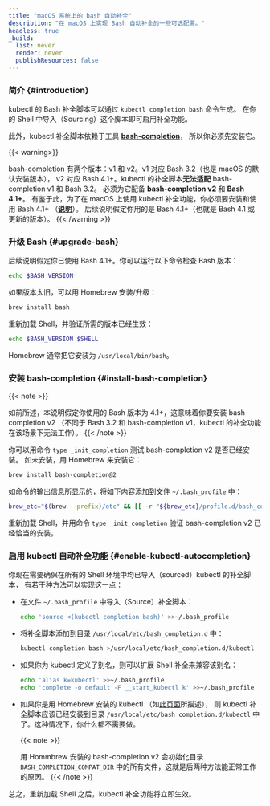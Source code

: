 ```yaml
---
title: "macOS 系统上的 bash 自动补全"
description: "在 macOS 上实现 Bash 自动补全的一些可选配置。"
headless: true
_build:
  list: never
  render: never
  publishResources: false
---
```

<!-- 
title: "bash auto-completion on macOS"
description: "Some optional configuration for bash auto-completion on macOS."
headless: true
_build:
  list: never
  render: never
  publishResources: false
-->

<!-- 
### Introduction
-->
### 简介 {#introduction}

<!-- 
The kubectl completion script for Bash can be generated with `kubectl completion bash`.
Sourcing this script in your shell enables kubectl completion.

However, the kubectl completion script depends on
[**bash-completion**](https://github.com/scop/bash-completion) which you thus have to previously install.
-->
kubectl 的 Bash 补全脚本可以通过 `kubectl completion bash` 命令生成。
在你的 Shell 中导入（Sourcing）这个脚本即可启用补全功能。

此外，kubectl 补全脚本依赖于工具 [**bash-completion**](https://github.com/scop/bash-completion)，
所以你必须先安装它。

{{< warning>}}
<!-- 
There are two versions of bash-completion, v1 and v2. V1 is for Bash 3.2
(which is the default on macOS), and v2 is for Bash 4.1+. The kubectl completion
script **doesn't work** correctly with bash-completion v1 and Bash 3.2.
It requires **bash-completion v2** and **Bash 4.1+**. Thus, to be able to
correctly use kubectl completion on macOS, you have to install and use
Bash 4.1+ ([*instructions*](https://itnext.io/upgrading-bash-on-macos-7138bd1066ba)).
The following instructions assume that you use Bash 4.1+
(that is, any Bash version of 4.1 or newer).
-->
bash-completion 有两个版本：v1 和 v2。v1 对应 Bash 3.2（也是 macOS 的默认安装版本），
v2 对应 Bash 4.1+。kubectl 的补全脚本**无法适配** bash-completion v1 和 Bash 3.2。
必须为它配备 **bash-completion v2** 和 **Bash 4.1+**。
有鉴于此，为了在 macOS 上使用 kubectl 补全功能，你必须要安装和使用 Bash 4.1+
（[**说明**](https://itnext.io/upgrading-bash-on-macos-7138bd1066ba)）。
后续说明假定你用的是 Bash 4.1+（也就是 Bash 4.1 或更新的版本）。
{{< /warning >}}

<!-- 
### Upgrade Bash
-->
### 升级 Bash {#upgrade-bash}

<!-- 
The instructions here assume you use Bash 4.1+. You can check your Bash's version by running:
-->
后续说明假定你已使用 Bash 4.1+。你可以运行以下命令检查 Bash 版本：

```bash
echo $BASH_VERSION
```

<!-- 
If it is too old, you can install/upgrade it using Homebrew:
-->
如果版本太旧，可以用 Homebrew 安装/升级：

```bash
brew install bash
```

<!-- 
Reload your shell and verify that the desired version is being used:
-->
重新加载 Shell，并验证所需的版本已经生效：

```bash
echo $BASH_VERSION $SHELL
```

<!-- 
Homebrew usually installs it at `/usr/local/bin/bash`.
-->
Homebrew 通常把它安装为 `/usr/local/bin/bash`。

<!-- 
### Install bash-completion
-->
### 安装 bash-completion {#install-bash-completion}

{{< note >}}
<!-- 
As mentioned, these instructions assume you use Bash 4.1+, which means you will
install bash-completion v2 (in contrast to Bash 3.2 and bash-completion v1,
in which case kubectl completion won't work).
-->
如前所述，本说明假定你使用的 Bash 版本为 4.1+，这意味着你要安装 bash-completion v2
（不同于 Bash 3.2 和 bash-completion v1，kubectl 的补全功能在该场景下无法工作）。
{{< /note >}}

<!-- 
You can test if you have bash-completion v2 already installed with `type _init_completion`.
If not, you can install it with Homebrew:
-->
你可以用命令 `type _init_completion` 测试 bash-completion v2 是否已经安装。
如未安装，用 Homebrew 来安装它：

```bash
brew install bash-completion@2
```

<!-- 
As stated in the output of this command, add the following to your `~/.bash_profile` file:
-->
如命令的输出信息所显示的，将如下内容添加到文件 `~/.bash_profile` 中：

```bash
brew_etc="$(brew --prefix)/etc" && [[ -r "${brew_etc}/profile.d/bash_completion.sh" ]] && . "${brew_etc}/profile.d/bash_completion.sh"
```

<!-- 
Reload your shell and verify that bash-completion v2 is correctly installed with `type _init_completion`.
-->
重新加载 Shell，并用命令 `type _init_completion` 验证 bash-completion v2 已经恰当的安装。

<!-- 
### Enable kubectl autocompletion
-->
### 启用 kubectl 自动补全功能 {#enable-kubectl-autocompletion}

<!-- 
You now have to ensure that the kubectl completion script gets sourced in all
your shell sessions. There are multiple ways to achieve this:

- Source the completion script in your `~/.bash_profile` file:
-->
你现在需要确保在所有的 Shell 环境中均已导入（sourced）kubectl 的补全脚本，
有若干种方法可以实现这一点：

- 在文件 `~/.bash_profile` 中导入（Source）补全脚本：

  ```bash
  echo 'source <(kubectl completion bash)' >>~/.bash_profile
  ```

<!-- 
- Add the completion script to the `/usr/local/etc/bash_completion.d` directory:
-->
- 将补全脚本添加到目录 `/usr/local/etc/bash_completion.d` 中：

  ```bash
  kubectl completion bash >/usr/local/etc/bash_completion.d/kubectl
  ```

<!-- 
- If you have an alias for kubectl, you can extend shell completion to work with that alias:
-->
- 如果你为 kubectl 定义了别名，则可以扩展 Shell 补全来兼容该别名：

  ```bash
  echo 'alias k=kubectl' >>~/.bash_profile
  echo 'complete -o default -F __start_kubectl k' >>~/.bash_profile
  ```

<!-- 
- If you installed kubectl with Homebrew (as explained
  [here](/docs/tasks/tools/install-kubectl-macos/#install-with-homebrew-on-macos)),
  then the kubectl completion script should already be in `/usr/local/etc/bash_completion.d/kubectl`.
  In that case, you don't need to do anything.
-->
- 如果你是用 Homebrew 安装的 kubectl
  （如[此页面](/zh-cn/docs/tasks/tools/install-kubectl-macos/#install-with-homebrew-on-macos)所描述），
  则 kubectl 补全脚本应该已经安装到目录 `/usr/local/etc/bash_completion.d/kubectl`
  中了。这种情况下，你什么都不需要做。

  {{< note >}}
  <!-- 
  The Homebrew installation of bash-completion v2 sources all the files in the
  `BASH_COMPLETION_COMPAT_DIR` directory, that's why the latter two methods work.
  -->
  用 Hommbrew 安装的 bash-completion v2 会初始化目录 `BASH_COMPLETION_COMPAT_DIR`
  中的所有文件，这就是后两种方法能正常工作的原因。
  {{< /note >}}

<!-- 
In any case, after reloading your shell, kubectl completion should be working.
-->
总之，重新加载 Shell 之后，kubectl 补全功能将立即生效。
